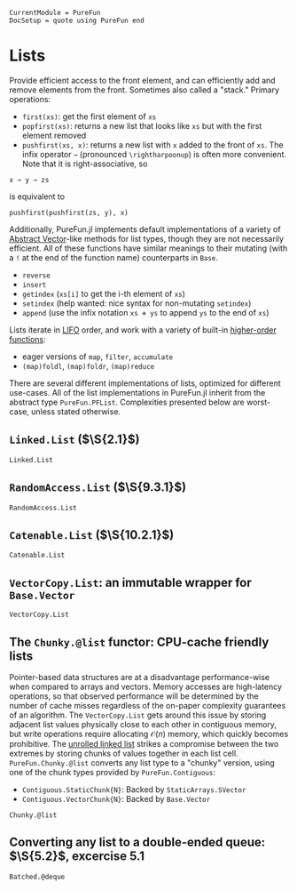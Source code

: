 ```@meta
CurrentModule = PureFun
DocSetup = quote using PureFun end
```
# Lists

Provide efficient access to the front element, and can efficiently add and
remove elements from the front. Sometimes also called a "stack." Primary
operations:

- `first(xs)`: get the first element of `xs`
- `popfirst(xs)`: returns a new list that looks like `xs` but with the first
  element removed
- `pushfirst(xs, x)`: returns a new list with `x` added to the front of `xs`.
  The infix operator `⇀` (pronounced `\rightharpoonup`) is often more
  convenient. Note that it is right-associative, so

```
x ⇀ y ⇀ zs
```

is equivalent to

```
pushfirst(pushfirst(zs, y), x)
```


Additionally, PureFun.jl implements default implementations of a variety of
[Abstract
Vector](https://docs.julialang.org/en/v1/base/arrays/#Base.AbstractVector)-like
methods for list types, though they are not necessarily efficient. All of these
functions have similar meanings to their mutating (with a `!` at the end of the
function name) counterparts in `Base`.

- `reverse`
- `insert`
- `getindex` (`xs[i]` to get the i-th element of `xs`)
- `setindex` (help wanted: nice syntax for non-mutating `setindex`)
- `append` (use the infix notation `xs ⧺ ys` to append `ys` to the end of `xs`)

Lists iterate in
[LIFO](https://en.wikipedia.org/wiki/Stack_(abstract_data_type)) order, and
work with a variety of built-in [higher-order
functions](https://en.wikipedia.org/wiki/Higher-order_function):

- eager versions of `map`, `filter`, `accumulate`
- `(map)foldl`, `(map)foldr`, `(map)reduce`

There are several different implementations of lists, optimized for different
use-cases. All of the list implementations in PureFun.jl inherit from the
abstract type `PureFun.PFList`. Complexities presented below are worst-case,
unless stated otherwise.

## `Linked.List` ($\S{2.1}$)

```@docs
Linked.List
```


## `RandomAccess.List` ($\S{9.3.1}$)

```@docs
RandomAccess.List
```

## `Catenable.List` ($\S{10.2.1}$)

```@docs
Catenable.List
```

## `VectorCopy.List`: an immutable wrapper for `Base.Vector`

```@docs
VectorCopy.List
```

## The `Chunky.@list` functor: CPU-cache friendly lists

Pointer-based data structures are at a disadvantage performance-wise when
compared to arrays and vectors. Memory accesses are high-latency operations, so
that observed performance will be determined by the number of cache misses
regardless of the on-paper complexity guarantees of an algorithm. The
`VectorCopy.List` gets around this issue by storing adjacent list values
physically close to each other in contiguous memory, but write operations
require allocating $\mathcal{O}(n)$ memory, which quickly becomes prohibitive.
The [unrolled linked list](https://en.wikipedia.org/wiki/Unrolled_linked_list)
strikes a compromise between the two extremes by storing chunks of values
together in each list cell. `PureFun.Chunky.@list` converts any list type to a
"chunky" version, using one of the chunk types provided by
`PureFun.Contiguous`:

- `Contiguous.StaticChunk{N}`: Backed by `StaticArrays.SVector`
- `Contiguous.VectorChunk{N}`: Backed by `Base.Vector`

```@docs
Chunky.@list
```

## Converting any list to a double-ended queue: $\S{5.2}$, excercise 5.1

```@docs
Batched.@deque
```
